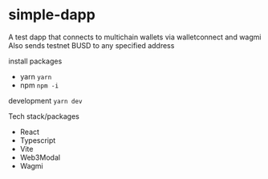 # simple-dapp

A test dapp that connects to multichain wallets via walletconnect and wagmi
Also sends testnet BUSD to any specified address

install packages
 - yarn
```yarn```
 - npm
```npm -i```

development 
```yarn dev```

Tech stack/packages
 - React
 - Typescript
 - Vite
 - Web3Modal
 - Wagmi
